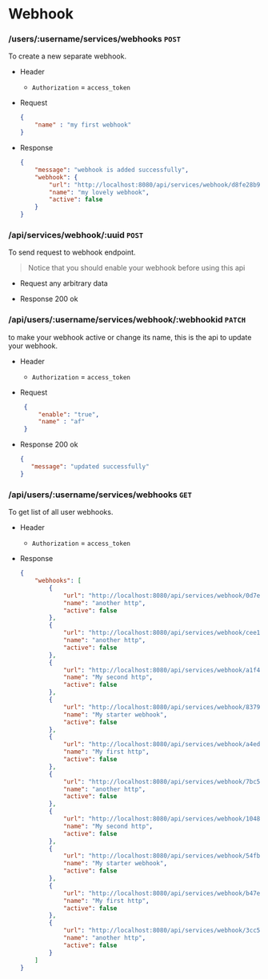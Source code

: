 # Webhook

### /users/:username/services/webhooks `POST`
To create a new separate webhook.
- Header
    - `Authorization` = `access_token`
    
- Request
    ```json
    {
        "name" : "my first webhook"
    }
    ```

- Response
    ```json
    {
        "message": "webhook is added successfully",
        "webhook": {
            "url": "http://localhost:8080/api/services/webhook/d8fe28b9-738c-4d00-9630-a4492db87719",
            "name": "my lovely webhook",
            "active": false
        }
    }
    ```

### /api/services/webhook/:uuid `POST`
To send request to webhook endpoint.
> Notice that you should enable your webhook before using this api
- Request
    any arbitrary data

- Response
    200 ok

### /api/users/:username/services/webhook/:webhookid `PATCH`
to make your webhook active or change its name, this is the api to update your webhook.
- Header
    - `Authorization` = `access_token`

- Request
   ```json
    {
        "enable": "true",
        "name" : "af"
    }
    ```
  
- Response
    200 ok
    ```json
    {
       "message": "updated successfully"
    }
    ```
    
### /api/users/:username/services/webhooks `GET`
To get list of all user webhooks. 
- Header
    - `Authorization` = `access_token`

- Response
    ```json
    {
        "webhooks": [
            {
                "url": "http://localhost:8080/api/services/webhook/0d7ecca0-55b7-402e-90e3-279a148ecd19",
                "name": "another http",
                "active": false
            },
            {
                "url": "http://localhost:8080/api/services/webhook/cee118b5-8999-4347-a025-0065e9fa9cd7",
                "name": "another http",
                "active": false
            },
            {
                "url": "http://localhost:8080/api/services/webhook/a1f42e4a-06f0-4967-8fde-20c11ab8f714",
                "name": "My second http",
                "active": false
            },
            {
                "url": "http://localhost:8080/api/services/webhook/83796a75-e1f1-4579-b716-6d020caf3845",
                "name": "My starter webhook",
                "active": false
            },
            {
                "url": "http://localhost:8080/api/services/webhook/a4ed49bc-62e3-48f0-8b0c-6c503ebb1538",
                "name": "My first http",
                "active": false
            },
            {
                "url": "http://localhost:8080/api/services/webhook/7bc5ffb1-0630-46d2-b2b2-07a4c9f795b0",
                "name": "another http",
                "active": false
            },
            {
                "url": "http://localhost:8080/api/services/webhook/1048ba09-d9e1-4c15-ac5d-69e66ef7c4ac",
                "name": "My second http",
                "active": false
            },
            {
                "url": "http://localhost:8080/api/services/webhook/54fb2628-73ce-460f-98b2-eb8e9636c484",
                "name": "My starter webhook",
                "active": false
            },
            {
                "url": "http://localhost:8080/api/services/webhook/b47eab40-b2d9-48cc-b0e6-c9b8250aa5d1",
                "name": "My first http",
                "active": false
            },
            {
                "url": "http://localhost:8080/api/services/webhook/3cc5eae1-344a-40c1-844b-3c3047c8431e",
                "name": "another http",
                "active": false
            }
        ]
    }
    ```